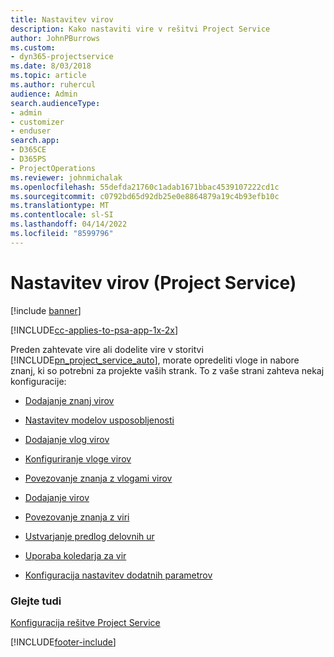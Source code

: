 ```yaml
---
title: Nastavitev virov
description: Kako nastaviti vire v rešitvi Project Service
author: JohnPBurrows
ms.custom:
- dyn365-projectservice
ms.date: 8/03/2018
ms.topic: article
ms.author: ruhercul
audience: Admin
search.audienceType:
- admin
- customizer
- enduser
search.app:
- D365CE
- D365PS
- ProjectOperations
ms.reviewer: johnmichalak
ms.openlocfilehash: 55defda21760c1adab1671bbac4539107222cd1c
ms.sourcegitcommit: c0792bd65d92db25e0e8864879a19c4b93efb10c
ms.translationtype: MT
ms.contentlocale: sl-SI
ms.lasthandoff: 04/14/2022
ms.locfileid: "8599796"
---
```

# <a name="set-up-resources-project-service"></a>Nastavitev virov (Project Service)

[!include [banner](../includes/psa-now-project-operations.md)]

[!INCLUDE[cc-applies-to-psa-app-1x-2x](../includes/cc-applies-to-psa-app-1x-2x.md)]

Preden zahtevate vire ali dodelite vire v storitvi [!INCLUDE[pn_project_service_auto](../includes/pn-project-service-auto.md)], morate opredeliti vloge in nabore znanj, ki so potrebni za projekte vaših strank. To z vaše strani zahteva nekaj konfiguracije:  
  
-   [Dodajanje znanj virov](../psa/add-resource-skills.md)  
  
-   [Nastavitev modelov usposobljenosti](../psa/set-up-proficiency-models.md)  
  
-   [Dodajanje vlog virov](../psa/add-resource-roles.md)  
  
-   [Konfiguriranje vloge virov](../psa/configure-resource-roles.md)  
  
-   [Povezovanje znanja z vlogami virov](../psa/associate-skills-with-resource-roles.md)  
  
-   [Dodajanje virov](../psa/add-resources.md)  
  
-   [Povezovanje znanja z viri](../psa/associate-skills-with-resources.md)  
  
-   [Ustvarjanje predlog delovnih ur](../psa/create-work-hours-template.md)  
  
-   [Uporaba koledarja za vir](../psa/apply-calendar-resource.md)  
  
-   [Konfiguracija nastavitev dodatnih parametrov](../psa/configure-additional-parameters-settings.md)  
  
### <a name="see-also"></a>Glejte tudi  
 [Konfiguracija rešitve Project Service](../psa/configure.md)


[!INCLUDE[footer-include](../includes/footer-banner.md)]
